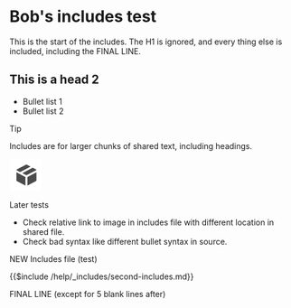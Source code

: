 # Bob's includes test

This is the start of the includes. The H1 is ignored, and every thing else is included, including the FINAL LINE.

## This is a head 2

* Bullet list 1
* Bullet list 2

>[!TIP]
>
>Includes are for larger chunks of shared text, including headings.

![link to image](assets/package.png)

Later tests

* Check relative link to image in includes file with different location in shared file.
* Check bad syntax like different bullet syntax in source.

NEW Includes file (test)

{{$include /help/_includes/second-includes.md}}

FINAL LINE (except for 5 blank lines after)




